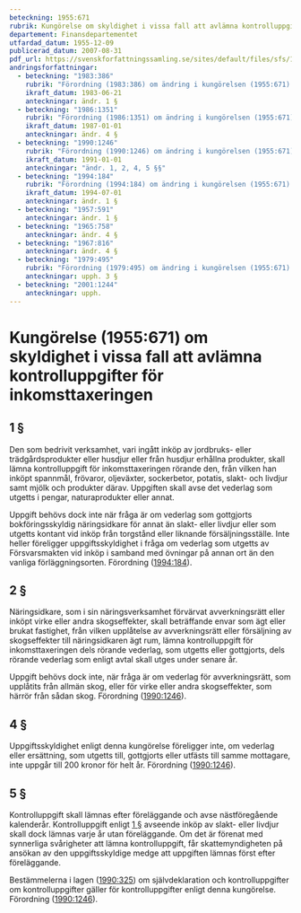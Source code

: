 ```yaml
---
beteckning: 1955:671
rubrik: Kungörelse om skyldighet i vissa fall att avlämna kontrolluppgifter för inkomsttaxeringen
departement: Finansdepartementet
utfardad_datum: 1955-12-09
publicerad_datum: 2007-08-31
pdf_url: https://svenskforfattningssamling.se/sites/default/files/sfs/1955-12/SFS1955-671.pdf
andringsforfattningar:
  - beteckning: "1983:386"
    rubrik: "Förordning (1983:386) om ändring i kungörelsen (1955:671) om skyldighet i vissa fall att avlämna kontrolluppgifter för inkomsttaxeringen"
    ikraft_datum: 1983-06-21
    anteckningar: ändr. 1 §
  - beteckning: "1986:1351"
    rubrik: "Förordning (1986:1351) om ändring i kungörelsen (1955:671) om skyldighet i vissa fall att avlämna kontrolluppgifter för inkomsttaxeringen"
    ikraft_datum: 1987-01-01
    anteckningar: ändr. 4 §
  - beteckning: "1990:1246"
    rubrik: "Förordning (1990:1246) om ändring i kungörelsen (1955:671) om skyldighet i vissa fall att avlämna kontrolluppgifter för inkomsttaxeringen"
    ikraft_datum: 1991-01-01
    anteckningar: "ändr. 1, 2, 4, 5 §§"
  - beteckning: "1994:184"
    rubrik: "Förordning (1994:184) om ändring i kungörelsen (1955:671) om skyldighet i vissa fall att avlämna kontrolluppgifter för inkomsttaxeringen"
    ikraft_datum: 1994-07-01
    anteckningar: ändr. 1 §
  - beteckning: "1957:591"
    anteckningar: ändr. 1 §
  - beteckning: "1965:758"
    anteckningar: ändr. 4 §
  - beteckning: "1967:816"
    anteckningar: ändr. 4 §
  - beteckning: "1979:495"
    rubrik: "Förordning (1979:495) om ändring i kungörelsen (1955:671) om skyldighet i vissa fall att avlämna kontrolluppgifter för inkomsttaxeringen"
    anteckningar: upph. 3 §
  - beteckning: "2001:1244"
    anteckningar: upph.
---
```


# Kungörelse (1955:671) om skyldighet i vissa fall att avlämna kontrolluppgifter för inkomsttaxeringen

## 1 §

Den som bedrivit verksamhet, vari ingått inköp av jordbruks- eller trädgårdsprodukter eller husdjur eller från husdjur erhållna produkter, skall lämna kontrolluppgift för inkomsttaxeringen rörande den, från vilken han inköpt spannmål, frövaror, oljeväxter, sockerbetor, potatis, slakt- och livdjur samt mjölk och produkter därav. Uppgiften skall avse det vederlag som utgetts i pengar, naturaprodukter eller annat.

Uppgift behövs dock inte när fråga är om vederlag som gottgjorts bokföringsskyldig näringsidkare för annat än slakt- eller livdjur eller som utgetts kontant vid inköp från torgstånd eller liknande försäljningsställe. Inte heller föreligger uppgiftsskyldighet i fråga om vederlag som utgetts av Försvarsmakten vid inköp i samband med övningar på annan ort än den vanliga förläggningsorten. Förordning ([1994:184](https://selex.se/eli/sfs/1994/184)).

## 2 §

Näringsidkare, som i sin näringsverksamhet förvärvat avverkningsrätt eller inköpt virke eller andra skogseffekter, skall beträffande envar som ägt eller brukat fastighet, från vilken upplåtelse av avverkningsrätt eller försäljning av skogseffekter till näringsidkaren ägt rum, lämna kontrolluppgift för inkomsttaxeringen dels rörande vederlag, som utgetts eller gottgjorts, dels rörande vederlag som enligt avtal skall utges under senare år.

Uppgift behövs dock inte, när fråga är om vederlag för avverkningsrätt, som upplåtits från allmän skog, eller för virke eller andra skogseffekter, som härrör från sådan skog. Förordning ([1990:1246](https://selex.se/eli/sfs/1990/1246)).

## 4 §

Uppgiftsskyldighet enligt denna kungörelse föreligger inte, om vederlag eller ersättning, som utgetts till, gottgjorts eller utfästs till samme mottagare, inte uppgår till 200 kronor för helt år. Förordning ([1990:1246](https://selex.se/eli/sfs/1990/1246)).

## 5 §

Kontrolluppgift skall lämnas efter föreläggande och avse nästföregående kalenderår. Kontrolluppgift enligt [1 §](#1) avseende inköp av slakt- eller livdjur skall dock lämnas varje år utan föreläggande. Om det är förenat med synnerliga svårigheter att lämna kontrolluppgift, får skattemyndigheten på ansökan av den uppgiftsskyldige medge att uppgiften lämnas först efter föreläggande.

Bestämmelerna i lagen ([1990:325](https://selex.se/eli/sfs/1990/325)) om självdeklaration och kontrolluppgifter om kontrolluppgifter gäller för kontrolluppgifter enligt denna kungörelse. Förordning ([1990:1246](https://selex.se/eli/sfs/1990/1246)).